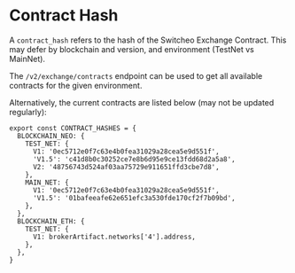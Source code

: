 # Contract Hash

A `contract_hash` refers to the hash of the Switcheo Exchange Contract. This may defer by blockchain and version, and environment
(TestNet vs MainNet). 

The `/v2/exchange/contracts` endpoint can be used to get all available contracts for the given environment.

Alternatively, the current contracts are listed below (may not be updated regularly):

```
export const CONTRACT_HASHES = {
  BLOCKCHAIN_NEO: {
    TEST_NET: {
      V1: '0ec5712e0f7c63e4b0fea31029a28cea5e9d551f',
      'V1.5': 'c41d8b0c30252ce7e8b6d95e9ce13fdd68d2a5a8',
      V2: '48756743d524af03aa75729e911651ffd3cbe7d8',
    },
    MAIN_NET: {
      V1: '0ec5712e0f7c63e4b0fea31029a28cea5e9d551f',
      'V1.5': '01bafeeafe62e651efc3a530fde170cf2f7b09bd',
    },
  },
  BLOCKCHAIN_ETH: {
    TEST_NET: {
      V1: brokerArtifact.networks['4'].address,
    },
  },
}
```
